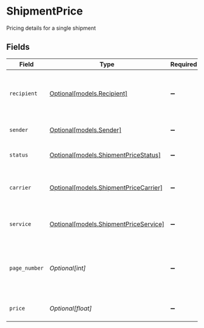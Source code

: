 # ShipmentPrice

Pricing details for a single shipment


## Fields

| Field                                                                      | Type                                                                       | Required                                                                   | Description                                                                | Example                                                                    |
| -------------------------------------------------------------------------- | -------------------------------------------------------------------------- | -------------------------------------------------------------------------- | -------------------------------------------------------------------------- | -------------------------------------------------------------------------- |
| `recipient`                                                                | [Optional[models.Recipient]](../models/recipient.md)                       | :heavy_minus_sign:                                                         | Recipient data for a shipment, including full postal address.              |                                                                            |
| `sender`                                                                   | [Optional[models.Sender]](../models/sender.md)                             | :heavy_minus_sign:                                                         | Sender data for the shipment.                                              |                                                                            |
| `status`                                                                   | [Optional[models.ShipmentPriceStatus]](../models/shipmentpricestatus.md)   | :heavy_minus_sign:                                                         | Shipment processing status.                                                |                                                                            |
| `carrier`                                                                  | [Optional[models.ShipmentPriceCarrier]](../models/shipmentpricecarrier.md) | :heavy_minus_sign:                                                         | Postal operator that will handle the shipment.                             |                                                                            |
| `service`                                                                  | [Optional[models.ShipmentPriceService]](../models/shipmentpriceservice.md) | :heavy_minus_sign:                                                         | Service (shipment type) selected.                                          |                                                                            |
| `page_number`                                                              | *Optional[int]*                                                            | :heavy_minus_sign:                                                         | Total number of pages across all documents in the shipment.                | 3                                                                          |
| `price`                                                                    | *Optional[float]*                                                          | :heavy_minus_sign:                                                         | Shipment price (PLN).                                                      | 4.16                                                                       |